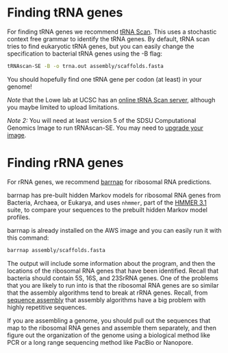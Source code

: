 # Finding tRNA genes

For finding tRNA genes we recommend [tRNA Scan](http://eddylab.org/software.html). This uses a stochastic context free grammar to identify the tRNA genes. By default, tRNA scan tries to find eukaryotic tRNA genes, but you can easily change the specification to bacterial tRNA genes using the -B flag:

```bash
tRNAscan-SE -B -o trna.out assembly/scaffolds.fasta
```

You should hopefully find one tRNA gene per codon (at least) in your genome!

_Note_ that the Lowe lab at UCSC has an [online tRNA Scan server](http://lowelab.ucsc.edu/tRNAscan-SE/), although you maybe limited to upload limitations.

_Note 2:_ You will need at least version 5 of the SDSU Computational Genomics Image to run tRNAscan-SE. You may need to [upgrade your image](../UPGRADE.md).

# Finding rRNA genes

For rRNA genes, we recommend [barrnap](https://github.com/tseemann/barrnap) for ribosomal RNA predictions.

barrnap has pre-built hidden Markov models for ribosomal RNA genes from Bacteria, Archaea, or Eukarya, and uses `nhmmer`, part of the [HMMER 3.1](http://hmmer.org/) suite, to compare your sequences to the prebuilt hidden Markov model profiles.

barrnap is already installed on the AWS image and you can easily run it with this command:

```bash
barrnap assembly/scaffolds.fasta
```

The output will include some information about the program, and then the locations of the ribosomal RNA genes that have been identified. Recall that bacteria should contain 5S, 16S, and 23SrRNA genes. One of the problems that you are likely to run into is that the ribosomal RNA genes are so similar that the assembly algorithms tend to break at rRNA genes. Recall, from [sequence assembly](../SequenceAssembly) that assembly algorithms have a big problem with highly repetitive sequences.

If you are assembling a genome, you should pull out the sequences that map to the ribosomal RNA genes and assemble them separately, and then figure out the organization of the genome using a biological method like PCR or a long range sequencing method like PacBio or Nanopore.